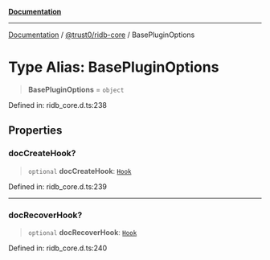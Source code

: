 [**Documentation**](../../../README.md)

***

[Documentation](../../../README.md) / [@trust0/ridb-core](../README.md) / BasePluginOptions

# Type Alias: BasePluginOptions

> **BasePluginOptions** = `object`

Defined in: ridb\_core.d.ts:238

## Properties

### docCreateHook?

> `optional` **docCreateHook**: [`Hook`](Hook.md)

Defined in: ridb\_core.d.ts:239

***

### docRecoverHook?

> `optional` **docRecoverHook**: [`Hook`](Hook.md)

Defined in: ridb\_core.d.ts:240
